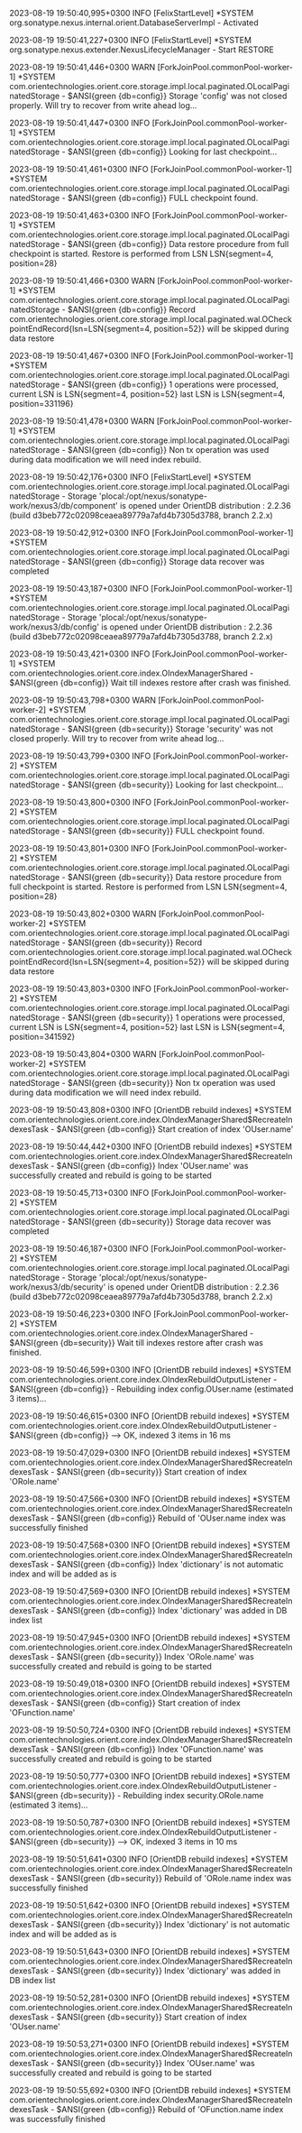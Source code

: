 2023-08-19 19:50:40,995+0300 INFO  [FelixStartLevel]  *SYSTEM org.sonatype.nexus.internal.orient.DatabaseServerImpl - Activated

2023-08-19 19:50:41,227+0300 INFO  [FelixStartLevel]  *SYSTEM org.sonatype.nexus.extender.NexusLifecycleManager - Start RESTORE

2023-08-19 19:50:41,446+0300 WARN  [ForkJoinPool.commonPool-worker-1]  *SYSTEM com.orientechnologies.orient.core.storage.impl.local.paginated.OLocalPaginatedStorage - $ANSI{green {db=config}} Storage 'config' was not closed properly. Will try to recover from write ahead log...

2023-08-19 19:50:41,447+0300 INFO  [ForkJoinPool.commonPool-worker-1]  *SYSTEM com.orientechnologies.orient.core.storage.impl.local.paginated.OLocalPaginatedStorage - $ANSI{green {db=config}} Looking for last checkpoint...

2023-08-19 19:50:41,461+0300 INFO  [ForkJoinPool.commonPool-worker-1]  *SYSTEM com.orientechnologies.orient.core.storage.impl.local.paginated.OLocalPaginatedStorage - $ANSI{green {db=config}} FULL checkpoint found.

2023-08-19 19:50:41,463+0300 INFO  [ForkJoinPool.commonPool-worker-1]  *SYSTEM com.orientechnologies.orient.core.storage.impl.local.paginated.OLocalPaginatedStorage - $ANSI{green {db=config}} Data restore procedure from full checkpoint is started. Restore is performed from LSN LSN{segment=4, position=28}

2023-08-19 19:50:41,466+0300 WARN  [ForkJoinPool.commonPool-worker-1]  *SYSTEM com.orientechnologies.orient.core.storage.impl.local.paginated.OLocalPaginatedStorage - $ANSI{green {db=config}} Record com.orientechnologies.orient.core.storage.impl.local.paginated.wal.OCheckpointEndRecord{lsn=LSN{segment=4, position=52}} will be skipped during data restore

2023-08-19 19:50:41,467+0300 INFO  [ForkJoinPool.commonPool-worker-1]  *SYSTEM com.orientechnologies.orient.core.storage.impl.local.paginated.OLocalPaginatedStorage - $ANSI{green {db=config}} 1 operations were processed, current LSN is LSN{segment=4, position=52} last LSN is LSN{segment=4, position=331196}

2023-08-19 19:50:41,478+0300 WARN  [ForkJoinPool.commonPool-worker-1]  *SYSTEM com.orientechnologies.orient.core.storage.impl.local.paginated.OLocalPaginatedStorage - $ANSI{green {db=config}} Non tx operation was used during data modification we will need index rebuild.

2023-08-19 19:50:42,176+0300 INFO  [FelixStartLevel]  *SYSTEM com.orientechnologies.orient.core.storage.impl.local.paginated.OLocalPaginatedStorage - Storage 'plocal:/opt/nexus/sonatype-work/nexus3/db/component' is opened under OrientDB distribution : 2.2.36 (build d3beb772c02098ceaea89779a7afd4b7305d3788, branch 2.2.x)

2023-08-19 19:50:42,912+0300 INFO  [ForkJoinPool.commonPool-worker-1]  *SYSTEM com.orientechnologies.orient.core.storage.impl.local.paginated.OLocalPaginatedStorage - $ANSI{green {db=config}} Storage data recover was completed

2023-08-19 19:50:43,187+0300 INFO  [ForkJoinPool.commonPool-worker-1]  *SYSTEM com.orientechnologies.orient.core.storage.impl.local.paginated.OLocalPaginatedStorage - Storage 'plocal:/opt/nexus/sonatype-work/nexus3/db/config' is opened under OrientDB distribution : 2.2.36 (build d3beb772c02098ceaea89779a7afd4b7305d3788, branch 2.2.x)

2023-08-19 19:50:43,421+0300 INFO  [ForkJoinPool.commonPool-worker-1]  *SYSTEM com.orientechnologies.orient.core.index.OIndexManagerShared - $ANSI{green {db=config}} Wait till indexes restore after crash was finished.

2023-08-19 19:50:43,798+0300 WARN  [ForkJoinPool.commonPool-worker-2]  *SYSTEM com.orientechnologies.orient.core.storage.impl.local.paginated.OLocalPaginatedStorage - $ANSI{green {db=security}} Storage 'security' was not closed properly. Will try to recover from write ahead log...

2023-08-19 19:50:43,799+0300 INFO  [ForkJoinPool.commonPool-worker-2]  *SYSTEM com.orientechnologies.orient.core.storage.impl.local.paginated.OLocalPaginatedStorage - $ANSI{green {db=security}} Looking for last checkpoint...

2023-08-19 19:50:43,800+0300 INFO  [ForkJoinPool.commonPool-worker-2]  *SYSTEM com.orientechnologies.orient.core.storage.impl.local.paginated.OLocalPaginatedStorage - $ANSI{green {db=security}} FULL checkpoint found.

2023-08-19 19:50:43,801+0300 INFO  [ForkJoinPool.commonPool-worker-2]  *SYSTEM com.orientechnologies.orient.core.storage.impl.local.paginated.OLocalPaginatedStorage - $ANSI{green {db=security}} Data restore procedure from full checkpoint is started. Restore is performed from LSN LSN{segment=4, position=28}

2023-08-19 19:50:43,802+0300 WARN  [ForkJoinPool.commonPool-worker-2]  *SYSTEM com.orientechnologies.orient.core.storage.impl.local.paginated.OLocalPaginatedStorage - $ANSI{green {db=security}} Record com.orientechnologies.orient.core.storage.impl.local.paginated.wal.OCheckpointEndRecord{lsn=LSN{segment=4, position=52}} will be skipped during data restore

2023-08-19 19:50:43,803+0300 INFO  [ForkJoinPool.commonPool-worker-2]  *SYSTEM com.orientechnologies.orient.core.storage.impl.local.paginated.OLocalPaginatedStorage - $ANSI{green {db=security}} 1 operations were processed, current LSN is LSN{segment=4, position=52} last LSN is LSN{segment=4, position=341592}

2023-08-19 19:50:43,804+0300 WARN  [ForkJoinPool.commonPool-worker-2]  *SYSTEM com.orientechnologies.orient.core.storage.impl.local.paginated.OLocalPaginatedStorage - $ANSI{green {db=security}} Non tx operation was used during data modification we will need index rebuild.

2023-08-19 19:50:43,808+0300 INFO  [OrientDB rebuild indexes]  *SYSTEM com.orientechnologies.orient.core.index.OIndexManagerShared$RecreateIndexesTask - $ANSI{green {db=config}} Start creation of index 'OUser.name'

2023-08-19 19:50:44,442+0300 INFO  [OrientDB rebuild indexes]  *SYSTEM com.orientechnologies.orient.core.index.OIndexManagerShared$RecreateIndexesTask - $ANSI{green {db=config}} Index 'OUser.name' was successfully created and rebuild is going to be started

2023-08-19 19:50:45,713+0300 INFO  [ForkJoinPool.commonPool-worker-2]  *SYSTEM com.orientechnologies.orient.core.storage.impl.local.paginated.OLocalPaginatedStorage - $ANSI{green {db=security}} Storage data recover was completed

2023-08-19 19:50:46,187+0300 INFO  [ForkJoinPool.commonPool-worker-2]  *SYSTEM com.orientechnologies.orient.core.storage.impl.local.paginated.OLocalPaginatedStorage - Storage 'plocal:/opt/nexus/sonatype-work/nexus3/db/security' is opened under OrientDB distribution : 2.2.36 (build d3beb772c02098ceaea89779a7afd4b7305d3788, branch 2.2.x)

2023-08-19 19:50:46,223+0300 INFO  [ForkJoinPool.commonPool-worker-2]  *SYSTEM com.orientechnologies.orient.core.index.OIndexManagerShared - $ANSI{green {db=security}} Wait till indexes restore after crash was finished.

2023-08-19 19:50:46,599+0300 INFO  [OrientDB rebuild indexes]  *SYSTEM com.orientechnologies.orient.core.index.OIndexRebuildOutputListener - $ANSI{green {db=config}} - Rebuilding index config.OUser.name (estimated 3 items)...

2023-08-19 19:50:46,615+0300 INFO  [OrientDB rebuild indexes]  *SYSTEM com.orientechnologies.orient.core.index.OIndexRebuildOutputListener - $ANSI{green {db=config}} --> OK, indexed 3 items in 16 ms

2023-08-19 19:50:47,029+0300 INFO  [OrientDB rebuild indexes]  *SYSTEM com.orientechnologies.orient.core.index.OIndexManagerShared$RecreateIndexesTask - $ANSI{green {db=security}} Start creation of index 'ORole.name'

2023-08-19 19:50:47,566+0300 INFO  [OrientDB rebuild indexes]  *SYSTEM com.orientechnologies.orient.core.index.OIndexManagerShared$RecreateIndexesTask - $ANSI{green {db=config}} Rebuild of 'OUser.name index was successfully finished

2023-08-19 19:50:47,568+0300 INFO  [OrientDB rebuild indexes]  *SYSTEM com.orientechnologies.orient.core.index.OIndexManagerShared$RecreateIndexesTask - $ANSI{green {db=config}} Index 'dictionary' is not automatic index and will be added as is

2023-08-19 19:50:47,569+0300 INFO  [OrientDB rebuild indexes]  *SYSTEM com.orientechnologies.orient.core.index.OIndexManagerShared$RecreateIndexesTask - $ANSI{green {db=config}} Index 'dictionary' was added in DB index list

2023-08-19 19:50:47,945+0300 INFO  [OrientDB rebuild indexes]  *SYSTEM com.orientechnologies.orient.core.index.OIndexManagerShared$RecreateIndexesTask - $ANSI{green {db=security}} Index 'ORole.name' was successfully created and rebuild is going to be started

2023-08-19 19:50:49,018+0300 INFO  [OrientDB rebuild indexes]  *SYSTEM com.orientechnologies.orient.core.index.OIndexManagerShared$RecreateIndexesTask - $ANSI{green {db=config}} Start creation of index 'OFunction.name'

2023-08-19 19:50:50,724+0300 INFO  [OrientDB rebuild indexes]  *SYSTEM com.orientechnologies.orient.core.index.OIndexManagerShared$RecreateIndexesTask - $ANSI{green {db=config}} Index 'OFunction.name' was successfully created and rebuild is going to be started

2023-08-19 19:50:50,777+0300 INFO  [OrientDB rebuild indexes]  *SYSTEM com.orientechnologies.orient.core.index.OIndexRebuildOutputListener - $ANSI{green {db=security}} - Rebuilding index security.ORole.name (estimated 3 items)...

2023-08-19 19:50:50,787+0300 INFO  [OrientDB rebuild indexes]  *SYSTEM com.orientechnologies.orient.core.index.OIndexRebuildOutputListener - $ANSI{green {db=security}} --> OK, indexed 3 items in 10 ms

2023-08-19 19:50:51,641+0300 INFO  [OrientDB rebuild indexes]  *SYSTEM com.orientechnologies.orient.core.index.OIndexManagerShared$RecreateIndexesTask - $ANSI{green {db=security}} Rebuild of 'ORole.name index was successfully finished

2023-08-19 19:50:51,642+0300 INFO  [OrientDB rebuild indexes]  *SYSTEM com.orientechnologies.orient.core.index.OIndexManagerShared$RecreateIndexesTask - $ANSI{green {db=security}} Index 'dictionary' is not automatic index and will be added as is

2023-08-19 19:50:51,643+0300 INFO  [OrientDB rebuild indexes]  *SYSTEM com.orientechnologies.orient.core.index.OIndexManagerShared$RecreateIndexesTask - $ANSI{green {db=security}} Index 'dictionary' was added in DB index list

2023-08-19 19:50:52,281+0300 INFO  [OrientDB rebuild indexes]  *SYSTEM com.orientechnologies.orient.core.index.OIndexManagerShared$RecreateIndexesTask - $ANSI{green {db=security}} Start creation of index 'OUser.name'

2023-08-19 19:50:53,271+0300 INFO  [OrientDB rebuild indexes]  *SYSTEM com.orientechnologies.orient.core.index.OIndexManagerShared$RecreateIndexesTask - $ANSI{green {db=security}} Index 'OUser.name' was successfully created and rebuild is going to be started

2023-08-19 19:50:55,692+0300 INFO  [OrientDB rebuild indexes]  *SYSTEM com.orientechnologies.orient.core.index.OIndexManagerShared$RecreateIndexesTask - $ANSI{green {db=config}} Rebuild of 'OFunction.name index was successfully finished

